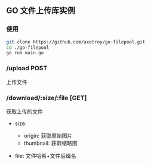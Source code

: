 ## GO 文件上传库实例

### 使用

```bash
git clone https://github.com/axetroy/go-filepool.git
cd ./go-filepool
go run main.go
```

### /upload  POST

上传文件

### /download/:size/:file   [GET]

获取上传的文件

- size:
  - origin: 获取原始图片
  - thumbnail: 获取缩略图

- file: 文件哈希+文件后缀名

